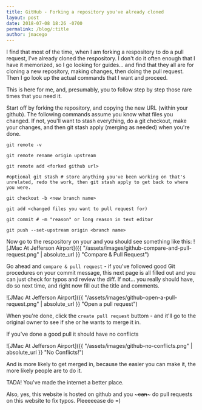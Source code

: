 ```yaml
---
title: GitHub - Forking a repository you've already cloned
layout: post
date: 2018-07-08 18:26 -0700
permalink: /blog/:title
author: jmacego
---
```


I find that most of the time, when I am forking a respository to do a pull request, I've already cloned the respository. I don't do it often enough that I have it memorized, so I go looking for guides... and find that they all are for cloning a new repository, making changes, then doing the pull request. Then I go look up the actual commands that I want and proceed.

This is here for me, and, presumably, you to follow step by step those rare times that you need it.

<!--more-->

Start off by forking the repository, and copying the new URL (within your github). The following commands assume you know what files you changed. If not, you'll want to stash everything, do a git checkout, make your changes, and then git stash apply (merging as needed) when you're done.

```
git remote -v

git remote rename origin upstream

git remote add <forked github url>

#optional git stash # store anything you've been working on that's unrelated, redo the work, then git stash apply to get back to where you were.

git checkout -b <new branch name>

git add <changed files you want to pull request for)

git commit # -m "reason" or long reason in text editor

git push --set-upstream origin <branch name>
```

Now go to the respository on your and you should see something like this:
![JMac At Jefferson Airport]({{ "/assets/images/github-compare-and-pull-request.png" | absolute_url }} "Compare & Pull Request")

Go ahead and `compare & pull request` - if you've followed good Git procedures on your commit message, this next page is all filled out and you can just check for typos and review the diff. If not... you really should have, do so next time, and right now fill out the title and comments.

![JMac At Jefferson Airport]({{ "/assets/images/github-open-a-pull-request.png" | absolute_url }} "Open a pull request")

When you're done, click the `create pull request` buttom - and it'll go to the original owner to see if she or he wants to merge it in.

If you've done a good pull it should have no conflicts

![JMac At Jefferson Airport]({{ "/assets/images/github-no-conflicts.png" | absolute_url }} "No Conflicts!")

And is more likely to get merged in, because the easier you can make it, the more likely people are to do it.

TADA! You've made the internet a better place.

Also, yes, this website is hosted on github and you ~~~can~~~ do pull requests on this website to fix typos. Pleeeeease do =)